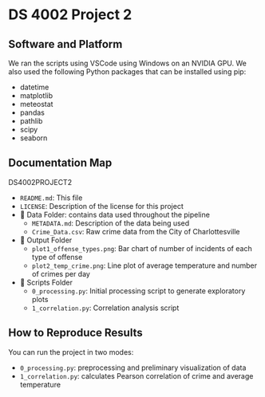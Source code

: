# DS 4002 Project 2

## Software and Platform
We ran the scripts using VSCode using Windows on an NVIDIA GPU. We also used the following Python packages that can be installed using pip:
- datetime
- matplotlib
- meteostat
- pandas
- pathlib
- scipy
- seaborn

## Documentation Map
DS4002PROJECT2
- `README.md`: This file
- `LICENSE`: Description of the license for this project
- 📁 Data Folder: contains data used throughout the pipeline
  - `METADATA.md`: Description of the data being used
  - `Crime_Data.csv`: Raw crime data from the City of Charlottesville
- 📁 Output Folder
  - `plot1_offense_types.png`: Bar chart of number of incidents of each type of offense
  - `plot2_temp_crime.png`: Line plot of average temperature and number of crimes per day
- 📁 Scripts Folder
  - `0_processing.py`: Initial processing script to generate exploratory plots
  - `1_correlation.py`: Correlation analysis script

## How to Reproduce Results
You can run the project in two modes:  
- `0_processing.py`: preprocessing and preliminary visualization of data
- `1_correlation.py`: calculates Pearson correlation of crime and average temperature